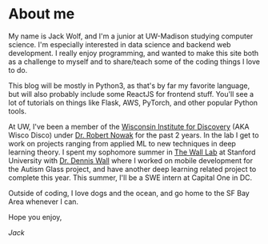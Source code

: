 About me
========

My name is Jack Wolf, and I'm a junior at UW-Madison studying computer science. I'm especially interested in data science and backend web development. I really enjoy programming, and wanted to make this site both as a challenge to myself and to share/teach some of the coding things I love to do.

This blog will be mostly in Python3, as that's by far my favorite language, but will also probably include some ReactJS for frontend stuff. You'll see a lot of tutorials on things like Flask, AWS, PyTorch, and other popular Python tools. 

At UW, I've been a member of the [Wisconsin Institute for Discovery](https://wid.wisc.edu/) (AKA Wisco Disco) under [Dr. Robert Nowak](https://nowak.ece.wisc.edu/) for the past 2 years. In the lab I get to work on projects ranging from applied ML to new techniques in deep learning theory. I spent my sophomore summer in [The Wall Lab](https://wall-lab.stanford.edu/) at Stanford University with [Dr. Dennis Wall](https://wall-lab.stanford.edu/people/current/dennis/) where I worked on mobile development for the Autism Glass project, and have another deep learning related project to complete this year. This summer, I'll be a SWE intern at Capital One in DC. 


Outside of coding, I love dogs and the ocean, and go home to the SF Bay Area whenever I can.


Hope you enjoy, 

*Jack*